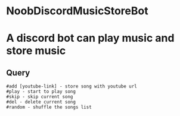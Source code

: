 # NoobDiscordMusicStoreBot
# A discord bot can play music and store music
## Query
```
#add [youtube-link] - store song with youtube url
#play - start to play song
#skip - skip current song
#del - delete current song
#random - shuffle the songs list
```
